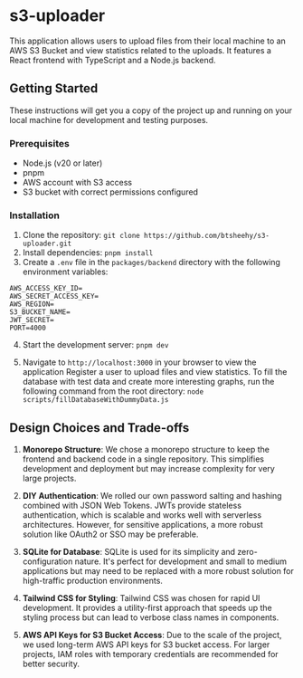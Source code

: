 # s3-uploader

This application allows users to upload files from their local machine to an AWS S3 Bucket and view statistics related to the uploads. It features a React frontend with TypeScript and a Node.js backend.

## Getting Started

These instructions will get you a copy of the project up and running on your local machine for development and testing purposes.

### Prerequisites

- Node.js (v20 or later)
- pnpm
- AWS account with S3 access
- S3 bucket with correct permissions configured

### Installation

1. Clone the repository:
`git clone https://github.com/btsheehy/s3-uploader.git`
2. Install dependencies:
`pnpm install`
3. Create a `.env` file in the `packages/backend` directory with the following
environment variables:
```
AWS_ACCESS_KEY_ID=
AWS_SECRET_ACCESS_KEY=
AWS_REGION=
S3_BUCKET_NAME=
JWT_SECRET=
PORT=4000
```
4. Start the development server:
`pnpm dev`

5. Navigate to `http://localhost:3000` in your browser to view the application Register a user to upload files and view statistics. To fill the database with test data and create more interesting graphs, run the following command from the root directory: `node scripts/fillDatabaseWithDummyData.js`

## Design Choices and Trade-offs

1. **Monorepo Structure**: We chose a monorepo structure to keep the frontend and backend code in a single repository. This simplifies development and deployment but may increase complexity for very large projects.

2. **DIY Authentication**: We rolled our own password salting and hashing combined with JSON Web Tokens. JWTs provide stateless authentication, which is scalable and works well with serverless architectures. However, for sensitive applications, a more robust solution like OAuth2 or SSO may be preferable.

3. **SQLite for Database**: SQLite is used for its simplicity and zero-configuration nature. It's perfect for development and small to medium applications but may need to be replaced with a more robust solution for high-traffic production environments.

4. **Tailwind CSS for Styling**: Tailwind CSS was chosen for rapid UI development. It provides a utility-first approach that speeds up the styling process but can lead to verbose class names in components.

5. **AWS API Keys for S3 Bucket Access**: Due to the scale of the project, we used long-term AWS API keys for S3 bucket access. For larger projects, IAM roles with temporary credentials are recommended for better security.
